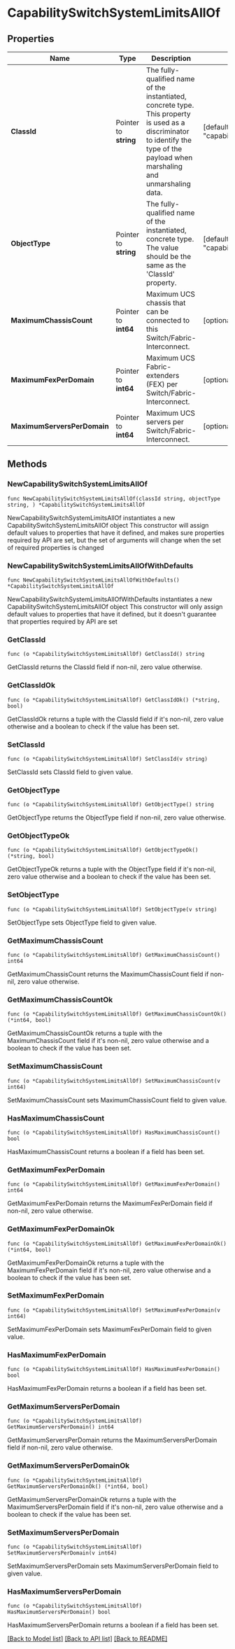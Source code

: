 # CapabilitySwitchSystemLimitsAllOf

## Properties

Name | Type | Description | Notes
------------ | ------------- | ------------- | -------------
**ClassId** | Pointer to **string** | The fully-qualified name of the instantiated, concrete type. This property is used as a discriminator to identify the type of the payload when marshaling and unmarshaling data. | [default to "capability.SwitchSystemLimits"]
**ObjectType** | Pointer to **string** | The fully-qualified name of the instantiated, concrete type. The value should be the same as the &#39;ClassId&#39; property. | [default to "capability.SwitchSystemLimits"]
**MaximumChassisCount** | Pointer to **int64** | Maximum UCS chassis that can be connected to this Switch/Fabric-Interconnect. | [optional] 
**MaximumFexPerDomain** | Pointer to **int64** | Maximum UCS Fabric-extenders (FEX) per Switch/Fabric-Interconnect. | [optional] 
**MaximumServersPerDomain** | Pointer to **int64** | Maximum UCS servers per Switch/Fabric-Interconnect. | [optional] 

## Methods

### NewCapabilitySwitchSystemLimitsAllOf

`func NewCapabilitySwitchSystemLimitsAllOf(classId string, objectType string, ) *CapabilitySwitchSystemLimitsAllOf`

NewCapabilitySwitchSystemLimitsAllOf instantiates a new CapabilitySwitchSystemLimitsAllOf object
This constructor will assign default values to properties that have it defined,
and makes sure properties required by API are set, but the set of arguments
will change when the set of required properties is changed

### NewCapabilitySwitchSystemLimitsAllOfWithDefaults

`func NewCapabilitySwitchSystemLimitsAllOfWithDefaults() *CapabilitySwitchSystemLimitsAllOf`

NewCapabilitySwitchSystemLimitsAllOfWithDefaults instantiates a new CapabilitySwitchSystemLimitsAllOf object
This constructor will only assign default values to properties that have it defined,
but it doesn't guarantee that properties required by API are set

### GetClassId

`func (o *CapabilitySwitchSystemLimitsAllOf) GetClassId() string`

GetClassId returns the ClassId field if non-nil, zero value otherwise.

### GetClassIdOk

`func (o *CapabilitySwitchSystemLimitsAllOf) GetClassIdOk() (*string, bool)`

GetClassIdOk returns a tuple with the ClassId field if it's non-nil, zero value otherwise
and a boolean to check if the value has been set.

### SetClassId

`func (o *CapabilitySwitchSystemLimitsAllOf) SetClassId(v string)`

SetClassId sets ClassId field to given value.


### GetObjectType

`func (o *CapabilitySwitchSystemLimitsAllOf) GetObjectType() string`

GetObjectType returns the ObjectType field if non-nil, zero value otherwise.

### GetObjectTypeOk

`func (o *CapabilitySwitchSystemLimitsAllOf) GetObjectTypeOk() (*string, bool)`

GetObjectTypeOk returns a tuple with the ObjectType field if it's non-nil, zero value otherwise
and a boolean to check if the value has been set.

### SetObjectType

`func (o *CapabilitySwitchSystemLimitsAllOf) SetObjectType(v string)`

SetObjectType sets ObjectType field to given value.


### GetMaximumChassisCount

`func (o *CapabilitySwitchSystemLimitsAllOf) GetMaximumChassisCount() int64`

GetMaximumChassisCount returns the MaximumChassisCount field if non-nil, zero value otherwise.

### GetMaximumChassisCountOk

`func (o *CapabilitySwitchSystemLimitsAllOf) GetMaximumChassisCountOk() (*int64, bool)`

GetMaximumChassisCountOk returns a tuple with the MaximumChassisCount field if it's non-nil, zero value otherwise
and a boolean to check if the value has been set.

### SetMaximumChassisCount

`func (o *CapabilitySwitchSystemLimitsAllOf) SetMaximumChassisCount(v int64)`

SetMaximumChassisCount sets MaximumChassisCount field to given value.

### HasMaximumChassisCount

`func (o *CapabilitySwitchSystemLimitsAllOf) HasMaximumChassisCount() bool`

HasMaximumChassisCount returns a boolean if a field has been set.

### GetMaximumFexPerDomain

`func (o *CapabilitySwitchSystemLimitsAllOf) GetMaximumFexPerDomain() int64`

GetMaximumFexPerDomain returns the MaximumFexPerDomain field if non-nil, zero value otherwise.

### GetMaximumFexPerDomainOk

`func (o *CapabilitySwitchSystemLimitsAllOf) GetMaximumFexPerDomainOk() (*int64, bool)`

GetMaximumFexPerDomainOk returns a tuple with the MaximumFexPerDomain field if it's non-nil, zero value otherwise
and a boolean to check if the value has been set.

### SetMaximumFexPerDomain

`func (o *CapabilitySwitchSystemLimitsAllOf) SetMaximumFexPerDomain(v int64)`

SetMaximumFexPerDomain sets MaximumFexPerDomain field to given value.

### HasMaximumFexPerDomain

`func (o *CapabilitySwitchSystemLimitsAllOf) HasMaximumFexPerDomain() bool`

HasMaximumFexPerDomain returns a boolean if a field has been set.

### GetMaximumServersPerDomain

`func (o *CapabilitySwitchSystemLimitsAllOf) GetMaximumServersPerDomain() int64`

GetMaximumServersPerDomain returns the MaximumServersPerDomain field if non-nil, zero value otherwise.

### GetMaximumServersPerDomainOk

`func (o *CapabilitySwitchSystemLimitsAllOf) GetMaximumServersPerDomainOk() (*int64, bool)`

GetMaximumServersPerDomainOk returns a tuple with the MaximumServersPerDomain field if it's non-nil, zero value otherwise
and a boolean to check if the value has been set.

### SetMaximumServersPerDomain

`func (o *CapabilitySwitchSystemLimitsAllOf) SetMaximumServersPerDomain(v int64)`

SetMaximumServersPerDomain sets MaximumServersPerDomain field to given value.

### HasMaximumServersPerDomain

`func (o *CapabilitySwitchSystemLimitsAllOf) HasMaximumServersPerDomain() bool`

HasMaximumServersPerDomain returns a boolean if a field has been set.


[[Back to Model list]](../README.md#documentation-for-models) [[Back to API list]](../README.md#documentation-for-api-endpoints) [[Back to README]](../README.md)


